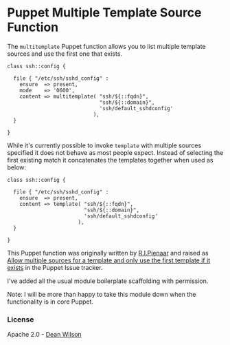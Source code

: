 # Puppet Multiple Template Source Function #

The `multitemplate` Puppet function allows you to list multiple template
sources and use the first one that exists.

    class ssh::config {
    
      file { "/etc/ssh/sshd_config" :
        ensure  => present,
        mode    => '0600',
        content => multitemplate( "ssh/${::fqdn}",
                                  "ssh/${::domain}",
                                  'ssh/default_sshdconfig'
                                ),
      }
    
    }


While it's currently possible to invoke `template` with multiple sources
specified it does not behave as most people expect. Instead of selecting
the first existing match it concatenates the templates together when used as below:

    class ssh::config {

      file { "/etc/ssh/sshd_config" :
        ensure  => present,
        content => template( "ssh/${::fqdn}",
                             "ssh/${::domain}",
                             'ssh/default_sshdconfig'
                           ),
      }

    }

This Puppet function was originally written by 
[R.I.Pienaar](http://www.devco.net/) and raised as 
[Allow multiple sources for a template and only use the first template if it exists](http://projects.puppetlabs.com/issues/1818)
in the Puppet Issue tracker.

I've added all the usual module boilerplate scaffolding with permission.

Note:
I will be more than happy to take this module down when the functionality is in core Puppet.

### License ###

Apache 2.0 - [Dean Wilson](http://www.unixdaemon.net)
